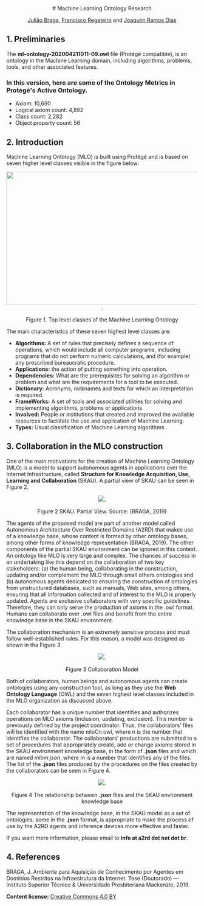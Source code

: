 <div align="center">
# Machine Learning Ontology Research

[Julião Braga](http://www.braga.net.br), [Francisco Regateiro](https://fenix.tecnico.ulisboa.pt/homepage/ist13522) and [Joaquim Ramos Dias](https://fenix.tecnico.ulisboa.pt/homepage/ist13137) 
</div>

## 1. Preliminaries

The **ml-ontology-202004211011-09.owl** file (Protégé compatible), is an ontology in the Machine Learning domain, including algorithms, problems, tools, and other associated features.

### In this version, here are some of the Ontology Metrics in Protégé's Active Ontology.
- Axiom: 10,690
- Logical axiom count: 4,892
- Class count: 2,282
- Object property count: 56

## 2. Introduction

Machine Learning Ontology (MLO) is built using Protégé and is based on seven higher level
classes visible in the figure below:

<div align="center">
  <img src="http://a2rd.net.br/img/mlontologyTopClasses600.jpg" width="600px" height="349px">.
  
  Figure 1. Top level classes of the Machine Learning Ontology
</div>

The main characteristics of these seven highest level classes are:

- **Algorithms:** A set of rules that precisely defines a sequence of operations, which would include all computer programs, including programs that do not perform numeric calculations, and (for example) any prescribed bureaucratic procedure. 
- **Applications:** the action of putting something into operation.
- **Dependencies:** What are the prerequisites for solving an algorithm or problem and what are the requirements for a tool to be executed.
- **Dictionary:** Acronyms, nicknames and texts for which an interpretation is required.
- **FrameWorks:** A set of tools and associated utilities for solving and implementing algorithms, problems or applications
- **Involved:** People or institutions that created and improved the available resources to facilitate the use and application of Machine Learning. 
- **Types:** Usual classification of Machine Learning algorithms..

## 3. Collaboration in the MLO construction

One of the main motivations for the creation of Machine Learning Ontology (MLO) is a
model to support autonomous agents in applications over the Internet Infrastructure, called
**Structure for Knowledge Acquisition, Use, Learning and Collaboration** (SKAU). A
partial view of SKAU can be seen in Figure 2.

<div align="center">
  <img src="http://a2rd.net.br/img/partialSKAU.jpg">.
  
 Figure 2 SKAU. Partial View. Source: (BRAGA, 2019)
</div>

The agents of the proposed model are part of another model called Autonomous Architecture
Over Restricted Domains (A2RD) that makes use of a knowledge base, whose content is
formed by other ontology bases, among other forms of knowledge representation (BRAGA,
2019). The other components of the partial SKAU environment can be ignored in this context.
An ontology like MLO is very large and complex. The chances of success in an undertaking like
this depend on the collaboration of two key stakeholders: (a) the human being, collaborating in
the construction, updating and/or complement the MLO through small others ontologies and
(b) autonomous agents dedicated to ensuring the construction of ontologies from unstructured
databases, such as manuals, Web sites, among others, ensuring that all information collected
and of interest to the MLO is properly updated. Agents are exclusive collaborators with very
specific guidelines. Therefore, they can only serve the production of axioms in the .owl format.
Humans can collaborate over .owl files and benefit from the entire knowledge base in the SKAU
environment.

The collaboration mechanism is an extremely sensitive process and must follow well-established
rules. For this reason, a model was designed as shown in the Figure 3.

<div align="center">
  <img src="http://a2rd.net.br/img/ColaboratorModel.jpg">.
  
 Figure 3 Collaboration Model
</div>

Both of collaborators, human beings and autonomous agents can create ontologies using any
construction tool, as long as they use the **Web Ontology Language** (OWL) and the seven
highest level classes included in the MLO organization as discussed above.

Each collaborator has a unique number that identifies and authorizes operations on MLO
axioms (inclusion, updating, exclusion). This number is previously defined by the project
coordinator. Thus, the collaborators’ files will be identified with the name mloCn.owl, where n
is the number that identifies the collaborator. The collaborators’ productions are submitted
to a set of procedures that appropriately create, add or change axioms stored in the SKAU
environment knowledge base, in the form of **.json** files and which are named *mlom.json*,
where m is a number that identifies any of the files. The list of the **.json** files produced by the
procedures on the files created by the collaborators can be seen in Figure 4.

<div align="center">
  <img src="http://a2rd.net.br/img/SKAUxmlo.jpg">.
  
 Figure 4 The relationship between **.json** files and the SKAU environment knowledge base
</div>

The representation of the knowledge base, in the SKAU model as a set of ontologies, some in
the **.json** format, is appropriate to make the process of use by the A2RD agents and inference
devices more effective and faster.

If you want more information, please email to **info at a2rd dot net dot br**.

## 4. References

BRAGA, J. Ambiente para Aquisição de Conhecimento por Agentes em Domínios Restritos na
Infraestrutura da Internet. Tese (Doutorado) — Instituto Superior Técnico & Universidade
Presbiteriana Mackenzie, 2019.

**Content license:** [Creative Commons 4.0 BY](http://creativecommons.org/licenses/by/4.0/) 
